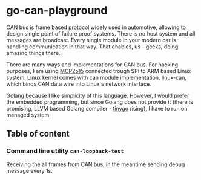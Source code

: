 # go-can-playground

[CAN bus](https://en.wikipedia.org/wiki/CAN_bus) is frame based protocol widely used in automotive, allowing to design single point of failure proof systems. There is no host system and all messages are broadcast.
Every single module in your modern car is handling communication in that way. That enables, us - geeks, doing amazing things there. 

There are many ways and implementations for CAN bus. For hacking purposes, I am using [MCP2515](https://www.microchip.com/wwwproducts/en/en010406) connected trough SPI to ARM based Linux system. Linux kernel comes with can module implementation, [linux-can](https://github.com/linux-can), which binds CAN data wire into Linux's network interface.

Golang because I like simplicity of this language. However, I would prefer the embedded programming, but since Golang does not provide it (there is promising, LLVM based Golang compiler - [tinygo](https://github.com/aykevl/tinygo) rising), I have to run on managed system.

## Table of content

### Command line utility `can-loopback-test`

Receiving the all frames from CAN bus, in the meantime sending debug message every 1s.
